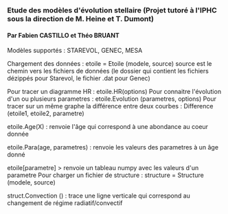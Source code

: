 ### Etude des modèles d'évolution stellaire (Projet tutoré à l'IPHC sous la direction de M. Heine et T. Dumont)
#### Par Fabien CASTILLO et Théo BRUANT

Modèles supportés : STAREVOL, GENEC, MESA

Chargement des données : etoile = Etoile (modele, source)
source est le chemin vers les fichiers de données (le dossier qui contient les fichiers dézippés pour Starevol, le fichier .dat pour Genec)

Pour tracer un diagramme HR : etoile.HR(options)
Pour connaitre l'évolution d'un ou plusieurs parametres : etoile.Evolution (parametres, options)
Pour tracer sur un même graphe la différence entre deux courbes : Difference (etoile1, etoile2, parametre)

etoile.Age(X) : renvoie l'âge qui correspond à une abondance au coeur donnée

etoile.Para(age, parametres) : renvoie les valeurs des parametres à un âge donné

etoile[parametre] > renvoie un tableau numpy avec les valeurs d'un parametre
Pour charger un fichier de structure : structure = Structure (modele, source)

struct.Convection () : trace une ligne verticale qui correspond au changement de régime radiatif/convectif
